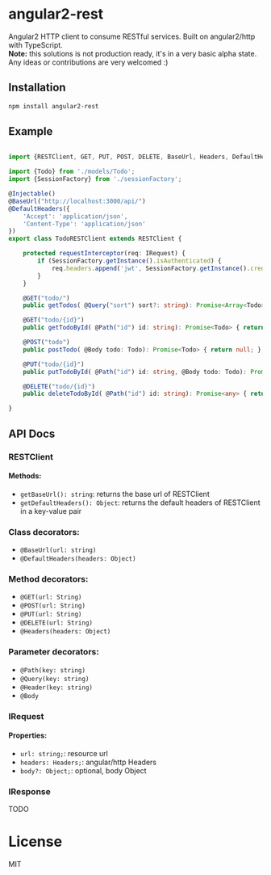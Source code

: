 # angular2-rest
Angular2 HTTP client to consume RESTful services. Built on angular2/http with TypeScript.  
**Note:** this solutions is not production ready, it's in a very basic alpha state. Any ideas or contributions are very welcomed :)

## Installation

```sh
npm install angular2-rest
```

## Example

```ts

import {RESTClient, GET, PUT, POST, DELETE, BaseUrl, Headers, DefaultHeaders, Path, Body, Query, IRequest} from './angular2-rest';

import {Todo} from './models/Todo';
import {SessionFactory} from './sessionFactory';

@Injectable()
@BaseUrl("http://localhost:3000/api/")
@DefaultHeaders({
    'Accept': 'application/json',
    'Content-Type': 'application/json'
})
export class TodoRESTClient extends RESTClient {

    protected requestInterceptor(req: IRequest) {
        if (SessionFactory.getInstance().isAuthenticated) {
            req.headers.append('jwt', SessionFactory.getInstance().credentials.jwt);
        }
    }

    @GET("todo/")
    public getTodos( @Query("sort") sort?: string): Promise<Array<Todo>> { return null; };

    @GET("todo/{id}")
    public getTodoById( @Path("id") id: string): Promise<Todo> { return null; };

    @POST("todo")
    public postTodo( @Body todo: Todo): Promise<Todo> { return null; };

    @PUT("todo/{id}")
    public putTodoById( @Path("id") id: string, @Body todo: Todo): Promise<Todo> { return null; };

    @DELETE("todo/{id}")
    public deleteTodoById( @Path("id") id: string): Promise<any> { return null; };

}

```

## API Docs

### RESTClient
#### Methods:
- `getBaseUrl(): string`: returns the base url of RESTClient
- `getDefaultHeaders(): Object`: returns the default headers of RESTClient in a key-value pair

### Class decorators:
- `@BaseUrl(url: string)`
- `@DefaultHeaders(headers: Object)`

### Method decorators:
- `@GET(url: String)`
- `@POST(url: String)`
- `@PUT(url: String)`
- `@DELETE(url: String)`
- `@Headers(headers: Object)`

### Parameter decorators:
- `@Path(key: string)`
- `@Query(key: string)`
- `@Header(key: string)`
- `@Body`

### IRequest
#### Properties:
- `url: string;`: resource url
- `headers: Headers;`: angular/http Headers
- `body?: Object;`: optional, body Object

### IResponse
TODO

# License

MIT

